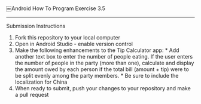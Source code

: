 ￼Android How To Program Exercise 3.5
______________
Submission Instructions
  1. Fork this repository to your local computer
  2. Open in Android Studio - enable version control
  3. Make the following enhancements to the Tip Calculator app:
    * Add another text box to enter the number of people eating. If the user enters the number of people in the party (more than one), calculate and display the amount owed by each person if the total bill (amount + tip) were to be split evenly among the party members.
    * Be sure to include the localization for China
  4. When ready to submit, push your changes to your repository and make a pull request
